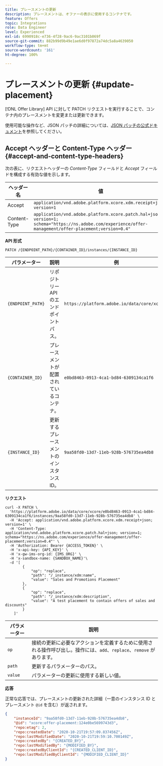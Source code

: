 ```yaml
---
title: プレースメントの更新
description: プレースメントは、オファーの表示に使用するコンテナです。
feature: Offers
topic: Integrations
role: Data Engineer
level: Experienced
exl-id: 6990918c-e736-4f28-9ac6-9ac3101b069f
source-git-commit: 882b99d9b49e1ae6d0f97872a74dc5a8a4639050
workflow-type: tm+mt
source-wordcount: '161'
ht-degree: 100%

---
```


# プレースメントの更新 {#update-placement}

[!DNL Offer Library] API に対して PATCH リクエストを実行することで、コンテナ内のプレースメントを変更または更新できます。

使用可能な操作など、JSON パッチの詳細については、[JSON パッチの公式ドキュメント](http://jsonpatch.com/)を参照してください。

## Accept ヘッダーと Content-Type ヘッダー {#accept-and-content-type-headers}

次の表に、リクエストヘッダーの *Content-Type* フィールドと *Accept* フィールドを構成する有効な値を示します。

| ヘッダー名 | 値 |
| ----------- | ----- |
| Accept | `application/vnd.adobe.platform.xcore.xdm.receipt+json; version=1` |
| Content-Type | `application/vnd.adobe.platform.xcore.patch.hal+json; version=1; schema="https://ns.adobe.com/experience/offer-management/offer-placement;version=0.4"` |

**API 形式**

```http
PATCH /{ENDPOINT_PATH}/{CONTAINER_ID}/instances/{INSTANCE_ID}
```

| パラメーター | 説明 | 例 |
| --------- | ----------- | ------- |
| `{ENDPOINT_PATH}` | リポジトリー API のエンドポイントパス。 | `https://platform.adobe.io/data/core/xcore/` |
| `{CONTAINER_ID}` | プレースメントが配置されているコンテナ。 | `e0bd8463-0913-4ca1-bd84-6309134ca1f6` |
| `{INSTANCE_ID}` | 更新するプレースメントのインスタンス ID。 | `9aa58fd0-13d7-11eb-928b-576735ea4db8` |

**リクエスト**

```shell
curl -X PATCH \
  'https://platform.adobe.io/data/core/xcore/e0bd8463-0913-4ca1-bd84-6309134ca1f6/instances/9aa58fd0-13d7-11eb-928b-576735ea4db8' \
  -H 'Accept: application/vnd.adobe.platform.xcore.xdm.receipt+json; version=1' \
  -H 'Content-Type: application/vnd.adobe.platform.xcore.patch.hal+json; version=1; schema="https://ns.adobe.com/experience/offer-management/offer-placement;version=0.4"' \
  -H 'Authorization: Bearer {ACCESS_TOKEN}' \
  -H 'x-api-key: {API_KEY}' \
  -H 'x-gw-ims-org-id: {IMS_ORG}' \
  -H 'x-sandbox-name: {SANDBOX_NAME}'\
  -d '[
        {
            "op": "replace",
            "path": "/_instance/xdm:name",
            "value": "Sales and Promotions Placement"
        },
        {
            "op": "replace",
            "path": "/_instance/xdm:description",
            "value": "A test placement to contain offers of sales and discounts"
        }
    ]'
```

| パラメーター | 説明 |
| --------- | ----------- |
| `op` | 接続の更新に必要なアクションを定義するために使用される操作呼び出し。操作には、`add`、`replace`、`remove` があります。 |
| `path` | 更新するパラメーターのパス。 |
| `value` | パラメーターの更新に使用する新しい値。 |

**応答**

正常な応答では、プレースメントの更新された詳細（一意のインスタンス ID とプレースメント `@id` を含む）が返されます。

```json
{
    "instanceId": "9aa58fd0-13d7-11eb-928b-576735ea4db8",
    "@id": "xcore:offer-placement:124e0be5699743d3",
    "repo:etag": 2,
    "repo:createdDate": "2020-10-21T19:57:09.837456Z",
    "repo:lastModifiedDate": "2020-10-21T19:59:10.700149Z",
    "repo:createdBy": "{CREATED_BY}",
    "repo:lastModifiedBy": "{MODIFIED_BY}",
    "repo:createdByClientId": "{CREATED_CLIENT_ID}",
    "repo:lastModifiedByClientId": "{MODIFIED_CLIENT_ID}"
}
```
